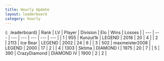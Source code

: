 ```yaml
---
title: Hourly Update
layout: leaderboard
category: hourly
---
```


{: .leaderboard}
| Rank | LV | Player | Division | Elo | Wins | Losses |
| --- | --- | --- | --- | --- | --- | --- |
| <span data-change="0">1</span> | 955 | <span title="ID: 392407">Kunzut1k</span> | LEGEND | <span data-change="0">2018</span> | <span data-change="0">20</span> | <span data-change="0">4</span> |
| <span data-change="0">2</span> | 2113 | <span title="ID: 417840">Ice Bear</span> | LEGEND | <span data-change="0">2002</span> | <span data-change="0">24</span> | <span data-change="0">6</span> |
| <span data-change="0">3</span> | 502 | <span title="ID: 410122">maxmeister2008</span> | LEGEND | <span data-change="0">2000</span> | <span data-change="0">17</span> | <span data-change="0">2</span> |
| <span data-change="0">4</span> | 1303 | <span title="ID: 353063">Sktima</span> | DIAMOND I | <span data-change="39">1975</span> | <span data-change="5">20</span> | <span data-change="0">7</span> |
| <span data-change="0">5</span> | 390 | <span title="ID: 202316">CrazyDiamond</span> | DIAMOND IV | <span data-change="0">1900</span> | <span data-change="0">2</span> | <span data-change="0">2</span> |